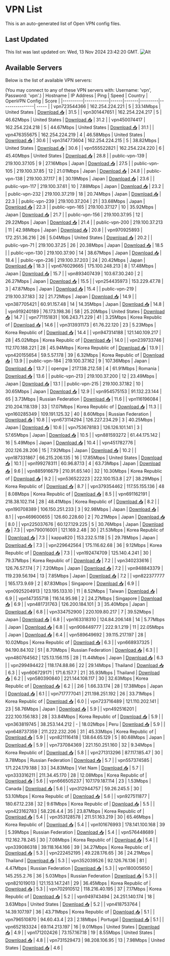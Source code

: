 # VPN List

This is an auto-generated list of Open VPN config files.

## Last Updated

This list was last updated on: Wed, 13 Nov 2024 23:42:20 GMT.
![Alt](https://repobeats.axiom.co/api/embed/186b98318ef1479477931607c1ad7d823f12451f.svg "Repobeats analytics image")

## Available Servers

Below is the list of available VPN servers:

(You may connect to any of these VPN servers with: Username: 'vpn', Password: 'vpn'.)
| Hostname | IP Address | Ping | Speed | Country | OpenVPN Config | Score |
|----------|------------|------|-------|---------|----------------| ----- |
| vpn723544366 | 162.254.224.221 | 5 | 33.14Mbps | United States | [Download 📥](./configs/server_0_US.ovpn) | 31.5 |
| vpn301447651 | 162.254.224.217 | 5 | 46.62Mbps | United States | [Download 📥](./configs/server_1_US.ovpn) | 31.2 |
| vpn450074417 | 162.254.224.218 | 5 | 44.67Mbps | United States | [Download 📥](./configs/server_2_US.ovpn) | 31.1 |
| vpn476355675 | 162.254.224.219 | 4 | 46.58Mbps | United States | [Download 📥](./configs/server_3_US.ovpn) | 30.6 |
| vpn314773604 | 162.254.224.215 | 5 | 38.82Mbps | United States | [Download 📥](./configs/server_4_US.ovpn) | 30.6 |
| vpn555522821 | 162.254.224.220 | 6 | 45.40Mbps | United States | [Download 📥](./configs/server_5_US.ovpn) | 28.8 |
| public-vpn-139 | 219.100.37.105 | 9 | 27.16Mbps | Japan | [Download 📥](./configs/server_6_JP.ovpn) | 27.5 |
| public-vpn-105 | 219.100.37.85 | 12 | 21.01Mbps | Japan | [Download 📥](./configs/server_7_JP.ovpn) | 24.8 |
| public-vpn-138 | 219.100.37.117 | 8 | 30.19Mbps | Japan | [Download 📥](./configs/server_8_JP.ovpn) | 23.6 |
| public-vpn-117 | 219.100.37.61 | 10 | 7.88Mbps | Japan | [Download 📥](./configs/server_9_JP.ovpn) | 23.2 |
| public-vpn-232 | 219.100.37.219 | 18 | 20.74Mbps | Japan | [Download 📥](./configs/server_10_JP.ovpn) | 22.3 |
| public-vpn-239 | 219.100.37.204 | 21 | 33.68Mbps | Japan | [Download 📥](./configs/server_11_JP.ovpn) | 22.3 |
| public-vpn-165 | 219.100.37.127 | 10 | 35.92Mbps | Japan | [Download 📥](./configs/server_12_JP.ovpn) | 21.7 |
| public-vpn-156 | 219.100.37.95 | 12 | 29.22Mbps | Japan | [Download 📥](./configs/server_13_JP.ovpn) | 21.4 |
| public-vpn-200 | 219.100.37.213 | 11 | 42.98Mbps | Japan | [Download 📥](./configs/server_14_JP.ovpn) | 20.8 |
| vpn970925893 | 172.251.36.216 | 26 | 5.04Mbps | United States | [Download 📥](./configs/server_15_US.ovpn) | 20.2 |
| public-vpn-71 | 219.100.37.25 | 26 | 20.38Mbps | Japan | [Download 📥](./configs/server_16_JP.ovpn) | 18.5 |
| public-vpn-130 | 219.100.37.90 | 14 | 38.67Mbps | Japan | [Download 📥](./configs/server_17_JP.ovpn) | 18.4 |
| public-vpn-236 | 219.100.37.203 | 24 | 20.42Mbps | Japan | [Download 📥](./configs/server_18_JP.ovpn) | 18.3 |
| vpn676029665 | 175.100.248.213 | 8 | 17.48Mbps | Japan | [Download 📥](./configs/server_19_JP.ovpn) | 15.7 |
| vpn893407439 | 103.67.30.240 | 2 | 26.27Mbps | Japan | [Download 📥](./configs/server_20_JP.ovpn) | 15.5 |
| vpn254435973 | 153.229.47.78 | 3 | 47.87Mbps | Japan | [Download 📥](./configs/server_21_JP.ovpn) | 15.4 |
| public-vpn-219 | 219.100.37.183 | 32 | 21.72Mbps | Japan | [Download 📥](./configs/server_22_JP.ovpn) | 14.9 |
| vpn387705421 | 60.91.157.48 | 14 | 14.35Mbps | Japan | [Download 📥](./configs/server_23_JP.ovpn) | 14.8 |
| vpn919240189 | 76.173.198.36 | 58 | 25.20Mbps | United States | [Download 📥](./configs/server_24_US.ovpn) | 14.7 |
| vpn771151831 | 106.243.71.229 | 41 | 3.25Mbps | Korea Republic of | [Download 📥](./configs/server_25_KR.ovpn) | 14.6 |
| vpn313931173 | 61.76.22.120 | 23 | 5.23Mbps | Korea Republic of | [Download 📥](./configs/server_26_KR.ovpn) | 14.4 |
| vpn947314188 | 121.140.109.217 | 28 | 45.02Mbps | Korea Republic of | [Download 📥](./configs/server_27_KR.ovpn) | 14.0 |
| vpn239733746 | 112.170.188.221 | 28 | 45.94Mbps | Korea Republic of | [Download 📥](./configs/server_28_KR.ovpn) | 13.9 |
| vpn420155654 | 59.5.57.178 | 39 | 6.32Mbps | Korea Republic of | [Download 📥](./configs/server_29_KR.ovpn) | 13.9 |
| public-vpn-184 | 219.100.37.162 | 9 | 107.36Mbps | Japan | [Download 📥](./configs/server_30_JP.ovpn) | 13.7 |
| opengw | 217.138.212.58 | 4 | 61.91Mbps | Romania | [Download 📥](./configs/server_31_RO.ovpn) | 13.6 |
| public-vpn-213 | 219.100.37.200 | 12 | 23.49Mbps | Japan | [Download 📥](./configs/server_32_JP.ovpn) | 13.1 |
| public-vpn-215 | 219.100.37.182 | 10 | 30.65Mbps | Japan | [Download 📥](./configs/server_33_JP.ovpn) | 12.9 |
| vpn954575153 | 91.132.23.144 | 65 | 3.73Mbps | Russian Federation | [Download 📥](./configs/server_34_RU.ovpn) | 11.6 |
| vpn116196084 | 210.204.118.139 | 33 | 17.07Mbps | Korea Republic of | [Download 📥](./configs/server_35_KR.ovpn) | 11.3 |
| vpn160285349 | 109.191.125.32 | 40 | 8.60Mbps | Russian Federation | [Download 📥](./configs/server_36_RU.ovpn) | 10.8 |
| vpn673114294 | 126.227.234.29 | 3 | 40.25Mbps | Japan | [Download 📥](./configs/server_37_JP.ovpn) | 10.6 |
| vpn753678183 | 126.126.101.141 | 3 | 57.65Mbps | Japan | [Download 📥](./configs/server_38_JP.ovpn) | 10.5 |
| vpn881593272 | 61.44.175.142 | 16 | 5.49Mbps | Japan | [Download 📥](./configs/server_39_JP.ovpn) | 10.4 |
| vpn451782776 | 202.126.28.206 | 15 | 7.92Mbps | Japan | [Download 📥](./configs/server_40_JP.ovpn) | 10.2 |
| vpn187331867 | 66.215.206.135 | 16 | 17.85Mbps | United States | [Download 📥](./configs/server_41_US.ovpn) | 10.1 |
| vpn199278311 | 60.96.87.13 | 4 | 63.73Mbps | Japan | [Download 📥](./configs/server_42_JP.ovpn) | 9.6 |
| vpn885916679 | 210.91.65.140 | 32 | 10.30Mbps | Korea Republic of | [Download 📥](./configs/server_43_KR.ovpn) | 9.2 |
| vpn536522223 | 222.100.153.8 | 27 | 38.29Mbps | Korea Republic of | [Download 📥](./configs/server_44_KR.ovpn) | 8.7 |
| vpn379354462 | 117.55.155.136 | 48 | 8.08Mbps | Korea Republic of | [Download 📥](./configs/server_45_KR.ovpn) | 8.5 |
| vpn691162191 | 218.38.102.114 | 28 | 48.41Mbps | Korea Republic of | [Download 📥](./configs/server_46_KR.ovpn) | 8.2 |
| vpn190708389 | 106.150.251.233 | 3 | 92.98Mbps | Japan | [Download 📥](./configs/server_47_JP.ovpn) | 8.1 |
| vpn469600655 | 126.60.228.60 | 2 | 70.21Mbps | Japan | [Download 📥](./configs/server_48_JP.ovpn) | 8.0 |
| vpn225037676 | 60.127.129.225 | 5 | 30.76Mbps | Japan | [Download 📥](./configs/server_49_JP.ovpn) | 7.3 |
| vpn790016001 | 121.169.2.48 | 30 | 21.53Mbps | Korea Republic of | [Download 📥](./configs/server_50_KR.ovpn) | 7.3 |
| kappa820 | 153.232.5.118 | 5 | 29.78Mbps | Japan | [Download 📥](./configs/server_51_JP.ovpn) | 7.3 |
| vpn229642564 | 175.116.62.68 | 36 | 9.12Mbps | Korea Republic of | [Download 📥](./configs/server_52_KR.ovpn) | 7.3 |
| vpn192474709 | 125.140.4.241 | 30 | 79.37Mbps | Korea Republic of | [Download 📥](./configs/server_53_KR.ovpn) | 7.2 |
| vpn340233616 | 126.76.57.174 | 7 | 7.20Mbps | Japan | [Download 📥](./configs/server_54_JP.ovpn) | 7.2 |
| vpn948843379 | 119.239.56.194 | 13 | 7.85Mbps | Japan | [Download 📥](./configs/server_55_JP.ovpn) | 7.2 |
| vpn822377777 | 165.173.9.69 | 2 | 87.83Mbps | Singapore | [Download 📥](./configs/server_56_SG.ovpn) | 6.9 |
| vpn0925204913 | 123.195.133.10 | 11 | 8.52Mbps | Taiwan | [Download 📥](./configs/server_57_TW.ovpn) | 6.9 |
| vpn147355718 | 116.14.95.98 | 2 | 24.27Mbps | Singapore | [Download 📥](./configs/server_58_SG.ovpn) | 6.9 |
| vpn481731763 | 126.200.184.101 | 3 | 35.40Mbps | Japan | [Download 📥](./configs/server_59_JP.ovpn) | 6.8 |
| vpn334752900 | 220.109.80.217 | 7 | 39.52Mbps | Japan | [Download 📥](./configs/server_60_JP.ovpn) | 6.8 |
| vpn163318310 | 124.84.206.148 | 14 | 5.77Mbps | Japan | [Download 📥](./configs/server_61_JP.ovpn) | 6.8 |
| vpn908449777 | 222.9.1.219 | 11 | 22.05Mbps | Japan | [Download 📥](./configs/server_62_JP.ovpn) | 6.4 |
| vpn589649692 | 39.115.217.197 | 28 | 10.02Mbps | Korea Republic of | [Download 📥](./configs/server_63_KR.ovpn) | 6.3 |
| vpn668937325 | 94.190.84.102 | 51 | 8.70Mbps | Russian Federation | [Download 📥](./configs/server_64_RU.ovpn) | 6.3 |
| vpn480764562 | 125.13.156.115 | 28 | 11.44Mbps | Japan | [Download 📥](./configs/server_65_JP.ovpn) | 6.3 |
| vpn299494422 | 118.174.88.86 | 22 | 29.14Mbps | Thailand | [Download 📥](./configs/server_66_TH.ovpn) | 6.3 |
| vpn606729171 | 171.6.157.7 | 21 | 35.93Mbps | Thailand | [Download 📥](./configs/server_67_TH.ovpn) | 6.2 |
| vpn580390840 | 221.144.108.117 | 30 | 32.63Mbps | Korea Republic of | [Download 📥](./configs/server_68_KR.ovpn) | 6.2 |
| 2i6 | 1.66.33.174 | 28 | 17.38Mbps | Japan | [Download 📥](./configs/server_69_JP.ovpn) | 6.1 |
| vpn717777041 | 211.198.251.192 | 26 | 33.71Mbps | Korea Republic of | [Download 📥](./configs/server_70_KR.ovpn) | 6.0 |
| vpn723716489 | 121.110.202.141 | 23 | 58.76Mbps | Japan | [Download 📥](./configs/server_71_JP.ovpn) | 5.9 |
| vpn492516201 | 222.100.156.183 | 28 | 33.84Mbps | Korea Republic of | [Download 📥](./configs/server_72_KR.ovpn) | 5.9 |
| vpn363819745 | 38.253.144.212 | - | 18.02Mbps | Peru | [Download 📥](./configs/server_73_PE.ovpn) | 5.9 |
| vpn648737359 | 211.222.232.206 | 31 | 45.33Mbps | Korea Republic of | [Download 📥](./configs/server_74_KR.ovpn) | 5.9 |
| vpn821116418 | 138.64.65.129 | 5 | 80.68Mbps | Japan | [Download 📥](./configs/server_75_JP.ovpn) | 5.9 |
| vpn737084369 | 221.150.251.160 | 32 | 9.34Mbps | Korea Republic of | [Download 📥](./configs/server_76_KR.ovpn) | 5.8 |
| vpn271313296 | 87.117.185.47 | 30 | 3.78Mbps | Russian Federation | [Download 📥](./configs/server_77_RU.ovpn) | 5.7 |
| vpn557374585 | 171.224.179.188 | 33 | 34.83Mbps | Viet Nam | [Download 📥](./configs/server_78_VN.ovpn) | 5.7 |
| vpn333316211 | 211.34.45.170 | 28 | 12.08Mbps | Korea Republic of | [Download 📥](./configs/server_79_KR.ovpn) | 5.6 |
| vpn666505237 | 107.179.187.114 | 23 | 1.53Mbps | Canada | [Download 📥](./configs/server_80_CA.ovpn) | 5.6 |
| vpn312944757 | 59.26.245.5 | 30 | 53.10Mbps | Korea Republic of | [Download 📥](./configs/server_81_KR.ovpn) | 5.6 |
| vpn927511877 | 180.67.12.238 | 32 | 9.61Mbps | Korea Republic of | [Download 📥](./configs/server_82_KR.ovpn) | 5.5 |
| vpn423162783 | 58.226.4.4 | 35 | 23.87Mbps | Korea Republic of | [Download 📥](./configs/server_83_KR.ovpn) | 5.4 |
| vpn353128578 | 211.51.163.219 | 30 | 65.46Mbps | Korea Republic of | [Download 📥](./configs/server_84_KR.ovpn) | 5.4 |
| vpn101676993 | 178.141.100.168 | 39 | 5.39Mbps | Russian Federation | [Download 📥](./configs/server_85_RU.ovpn) | 5.4 |
| vpn576448689 | 112.162.78.245 | 30 | 7.08Mbps | Korea Republic of | [Download 📥](./configs/server_86_KR.ovpn) | 5.4 |
| vpn339086318 | 39.118.164.166 | 39 | 34.27Mbps | Korea Republic of | [Download 📥](./configs/server_87_KR.ovpn) | 5.3 |
| vpn222452195 | 49.228.176.65 | 36 | 24.21Mbps | Thailand | [Download 📥](./configs/server_88_TH.ovpn) | 5.3 |
| vpn352039526 | 92.126.76.136 | 81 | 4.47Mbps | Russian Federation | [Download 📥](./configs/server_89_RU.ovpn) | 5.3 |
| vpn180005650 | 145.255.2.76 | 36 | 5.03Mbps | Russian Federation | [Download 📥](./configs/server_90_RU.ovpn) | 5.3 |
| vpn821019013 | 121.153.147.241 | 29 | 36.45Mbps | Korea Republic of | [Download 📥](./configs/server_91_KR.ovpn) | 5.3 |
| vpn702910512 | 118.216.40.195 | 37 | 7.17Mbps | Korea Republic of | [Download 📥](./configs/server_92_KR.ovpn) | 5.2 |
| vpn949743494 | 24.251.140.174 | 18 | 3.63Mbps | United States | [Download 📥](./configs/server_93_US.ovpn) | 5.2 |
| vpn418753764 | 14.39.107.197 | 36 | 43.71Mbps | Korea Republic of | [Download 📥](./configs/server_94_KR.ovpn) | 5.1 |
| vpn796510870 | 94.60.43.4 | 23 | 2.18Mbps | Portugal | [Download 📥](./configs/server_95_PT.ovpn) | 5.1 |
| vpn652183324 | 69.114.213.197 | 16 | 9.01Mbps | United States | [Download 📥](./configs/server_96_US.ovpn) | 4.9 |
| vpn171202426 | 73.157.167.18 | 19 | 8.55Mbps | United States | [Download 📥](./configs/server_97_US.ovpn) | 4.8 |
| vpn731529473 | 98.208.106.95 | 13 | 7.98Mbps | United States | [Download 📥](./configs/server_98_US.ovpn) | 4.6 |
